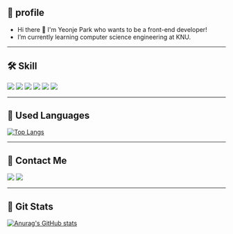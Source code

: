 
## 💎 profile
- Hi there 👋 I'm Yeonje Park who wants to be a front-end developer!
- I’m currently learning computer science engineering at KNU.

-----------

## 🛠 Skill
<div>
<img src="https://img.shields.io/badge/C-4BB749?style=flat-square&logo=C&logoColor=white"/>
<img src="https://img.shields.io/badge/C++-00599C?style=flat-square&logo=C++&logoColor=white"/>
<img src="https://img.shields.io/badge/Python-3776AB?style=flat-square&logo=Python&logoColor=white"/>
<img src="https://img.shields.io/badge/HTML5-E34F26?style=flat-square&logo=HTML5&logoColor=white"/>
<img src="https://img.shields.io/badge/CSS3-1572B6?style=flat-square&logo=CSS3&logoColor=white"/>
<img src="https://img.shields.io/badge/Java-FFE200?style=flat-square&logoColor=white"/>

</div>

------------


## 💬 Used Languages
[![Top Langs](https://github-readme-stats.vercel.app/api/top-langs/?username=yeonjep&layout=compact)](https://github.com/yeonjep/github-readme-stats)


-----------
## 💫 Contact Me

<a href="https://www.instagram.com/dizaine_jsyw/"><img src="https://img.shields.io/badge/Instagram-E4405F?style=flat-square&logo=Instagram&logoColor=white&link=https://www.instagram.com/dizaine_jsyw/"/></a>  <a href="mailto:yeonje8771@gmail.com"><img src="https://img.shields.io/badge/Gmail-D0A9F5?style=flat-square&logo=Gmail&logoColor=white&link=mailto:yeonje8771@gmail.com"/></a>

--------
## 🔷️ Git Stats

[![Anurag's GitHub stats](https://github-readme-stats.vercel.app/api?username=yeonjep)](https://github.com/yeonjep/github-readme-stats)
